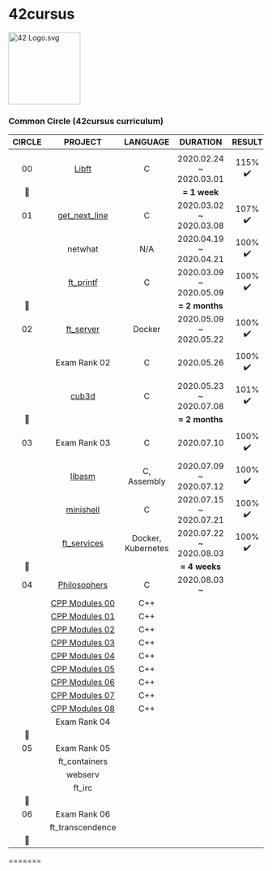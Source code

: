 # 42cursus

<p><img src="https://upload.wikimedia.org/wikipedia/commons/8/8d/42_Logo.svg" alt="42 Logo.svg" width="142"></p> 

### Common Circle (42cursus curriculum)

|CIRCLE	|PROJECT														|LANGUAGE			|DURATION					|RESULT						|LEVEL			|
|:-:	|:--:															|:-:				|:--:						|:--:						|:--:			|
|		|																|					|							|							|				|
|00		|[Libft](https://github.com/l-yohai/libft)						|C					|2020.02.24 ~ 2020.03.01	|115% :heavy_check_mark:	|level 1 - 03%	|
|:dizzy:|																|					|**= 1 week**				|							|				|
|01		|[get_next_line](https://github.com/l-yohai/get_next_line)		|C					|2020.03.02 ~ 2020.03.08	|107% :heavy_check_mark:	|level 1 - 45%	|
|		|netwhat														|N/A				|2020.04.19 ~ 2020.04.21	|100% :heavy_check_mark:	|level 1 - 66%	|
|		|[ft_printf](https://github.com/l-yohai/ft_printf)				|C					|2020.03.09 ~ 2020.05.09	|100% :heavy_check_mark:	|level 2 - 02%	|
|:dizzy:|																|					|**= 2 months**				|							|				|
|02		|[ft_server](https://github.com/l-yohai/ft_server)				|Docker				|2020.05.09 ~ 2020.05.22	|100% :heavy_check_mark:	|level 2 - 30%	|
|		|Exam Rank 02													|C					|2020.05.26					|100% :heavy_check_mark:	|level 2 - 30%	|
|		|[cub3d](https://github.com/l-yohai/cub3d)						|C					|2020.05.23 ~ 2020.07.08	|101% :heavy_check_mark:	|level 3 - 09%	|
|:dizzy:|																|					|**= 2 months**				|							|				|
|03		|Exam Rank 03													|C					|2020.07.10					|100% :heavy_check_mark:	|level 3 - 09%	|
|		|[libasm](https://github.com/l-yohai/libasm)					|C, Assembly		|2020.07.09 ~ 2020.07.12	|100% :heavy_check_mark:	|level 3 - 30%	|
|		|[minishell](https://github.com/l-yohai/minishell)				|C					|2020.07.15 ~ 2020.07.21	|100% :heavy_check_mark:	|level 3 - 92%	|
|		|[ft_services](https://github.com/l-yohai/ft_services)			|Docker, Kubernetes	|2020.07.22 ~ 2020.08.03	|100% :heavy_check_mark:	|level 4 - 05%	|
|:dizzy:|																|					|**= 4 weeks**				|							|				|
|04		|[Philosophers](https://github.com/l-yohai/philosophers)		|C					|2020.08.03 ~				|							|				|
|		|[CPP Modules 00](https://github.com/l-yohai/cpp_modules/00)	|C++				|							|							|				|
|		|[CPP Modules 01](https://github.com/l-yohai/cpp_modules/01)	|C++				|							|							|				|
|		|[CPP Modules 02](https://github.com/l-yohai/cpp_modules/02)	|C++				|							|							|				|
|		|[CPP Modules 03](https://github.com/l-yohai/cpp_modules/03)	|C++				|							|							|				|
|		|[CPP Modules 04](https://github.com/l-yohai/cpp_modules/04)	|C++				|							|							|				|
|		|[CPP Modules 05](https://github.com/l-yohai/cpp_modules/05)	|C++				|							|							|				|
|		|[CPP Modules 06](https://github.com/l-yohai/cpp_modules/06)	|C++				|							|							|				|
|		|[CPP Modules 07](https://github.com/l-yohai/cpp_modules/07)	|C++				|							|							|				|
|		|[CPP Modules 08](https://github.com/l-yohai/cpp_modules/08)	|C++				|							|							|				|
|		|Exam Rank 04													|					|							|							|				|
|:dizzy:|																|					|							|							|				|
|05		|Exam Rank 05													|					|							|							|				|
|		|ft_containers													|					|							|							|				|
|		|webserv														| 					|							|							|				|
|		|ft_irc															|					|							|							|				|
|:dizzy:|																|					|							|							|				|
|06		|Exam Rank 06													|					|							|							|				|
|		|ft_transcendence												|					|							|							|				|
|:dizzy:|																|					|							|							|				|
=======

